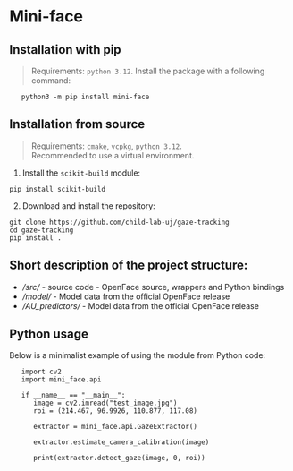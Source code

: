 # Mini-face

## Installation with pip
> Requirements: `python 3.12`.
Install the package with a following command:
```
   python3 -m pip install mini-face
```

## Installation from source
> Requirements: `cmake`, `vcpkg`, `python 3.12`.<br>
> Recommended to use a virtual environment.
1. Install the `scikit-build` module:
```
pip install scikit-build
```
2. Download and install the repository:
```
git clone https://github.com/child-lab-uj/gaze-tracking
cd gaze-tracking
pip install .
```

## Short description of the project structure:
- */src/* - source code - OpenFace source, wrappers and Python bindings
- */model/* - Model data from the official OpenFace release
- */AU_predictors/* - Model data from the official OpenFace release

## Python usage
Below is a minimalist example of using the module from Python code:

```
   import cv2
   import mini_face.api

   if __name__ == "__main__":
      image = cv2.imread("test_image.jpg")
      roi = (214.467, 96.9926, 110.877, 117.08)

      extractor = mini_face.api.GazeExtractor()

      extractor.estimate_camera_calibration(image)

      print(extractor.detect_gaze(image, 0, roi))
```